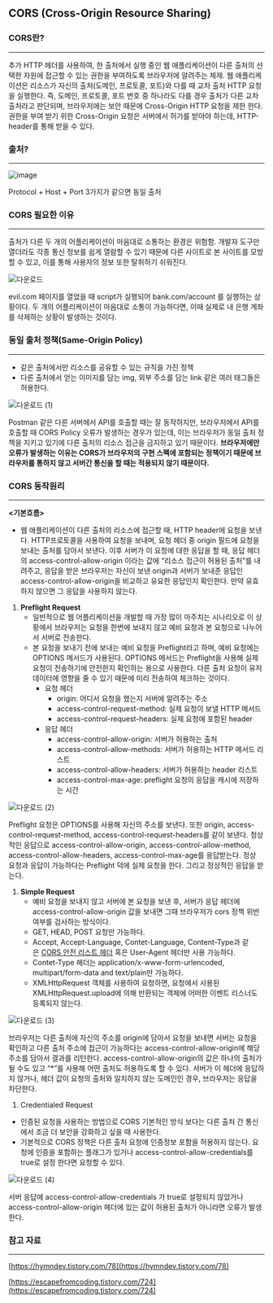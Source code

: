 ## CORS (Cross-Origin Resource Sharing)

### CORS란?

---

추가 HTTP 헤더를 사용하여, 한 출처에서 실행 중인 웹 애플리케이션이 다른 출처의 선택한 자원에 접근할 수 있는 권한을 부여하도록 브라우저에 알려주는 체제. 웹 애플리케이션은 리소스가 자신의 출처(도메인, 프로토콜, 포트)와 다를 때 교차 출처 HTTP 요청을 실행한다. 즉, 도메인, 프로토콜, 포트 번호 중 하나라도 다를 경우 출처가 다른 교차 출처라고 판단되며, 브라우저에는 보안 때문에 Cross-Origin HTTP 요청을 제한 한다. 권한을 부여 받기 위한 Cross-Origin 요청은 서버에서 허가를 받아야 하는데, HTTP-header를 통해 받을 수 있다. 

### 출처?

---

![image](https://user-images.githubusercontent.com/78543382/216807498-b16387db-d0bc-489d-9032-edfd69b42fec.png)

Protocol + Host + Port 3가지가 같으면 동일 출처

### CORS 필요한 이유

---

출처가 다른 두 개의 어플리케이션이 마음대로 소통하는 환경은 위험함. 개발자 도구만 열더라도 각종 통신 정보를 쉽게 열람할 수 있기 때문에 다른 사이트로 본 사이트를 모방할 수 있고, 이를 통해 사용자의 정보 또한 탈취하기 쉬워진다.

![다운로드](https://user-images.githubusercontent.com/78543382/216807521-fd730719-d5a8-4276-94ea-af7e399532d9.png)

evil.com 페이지를 열었을 때 script가 실행되어 bank.com/account 를 실행하는 상황이다. 두 개의 어플리케이션이 마음대로 소통이 가능하다면, 이때 실제로 내 은행 계좌를 삭제하는 상황이 발생하는 것이다. 

### 동일 출처 정책(Same-Origin Policy)

---

- 같은 출처에서만 리소스를 공유할 수 있는 규칙을 가진 정책
- 다른 출처에서 얻는 이미지를 담는 img, 외부 주소를 담는 link 같은 여러 태그들은 허용한다.

![다운로드 (1)](https://user-images.githubusercontent.com/78543382/216807567-26d4f0c6-86f2-4817-9303-0bad933891db.png)


Postman 같은 다른 서버에서 API를 호출할 때는 잘 동작하지만, 브라우저에서 API를 호출할 때 CORS Policy 오류가 발생하는 경우가 있는데, 이는 브라우저가 동일 출처 정책을 지키고 있기에 다른 출처의 리소스 접근을 금지하고 있기 때문이다. **브라우저에만 오류가 발생하는 이유는 CORS가 브라우저의 구현 스펙에 포함되는 정책이기 때문에 브라우저를 통하지 않고 서버간 통신을 할 때는 적용되지 않기 때문이다.**  

### CORS 동작원리

---

**<기본흐름>**

- 웹 애플리케이션이 다른 출처의 리소스에 접근할 때, HTTP header에 요청을 보낸다. HTTP프로토콜을 사용하여 요청을 보내며, 요청 헤더 중 origin 필드에 요청을 보내는 출처를 담아서 보낸다. 이후 서버가 이 요청에 대한 응답을 할 때, 응답 헤더의 access-control-allow-origin 이라는 값에 “리소스 접근이 허용된 출처”를 내려주고, 응답을 받은 브라우저는 자신이 보낸 origin과 서버가 보내준 응답인 access-control-allow-origin을 비교하고 유요한 응답인지 확인한다. 만약 유효하지 않으면 그 응답을 사용하지 않는다.

1. **Preflight Request**
    - 일반적으로 웹 어플리케이션을 개발할 때 가장 많이 마주치는 시나리오로 이 상황에서 브라우저는 요청을 한번에 보내지 않고 예비 요청과 본 요청으로 나누어서 서버로 전송한다.
    - 본 요청을 보내기 전에 보내는 예비 요청을 Preflight라고 하며, 예비 요청에는 OPTIONS 메서드가 사용된다.  OPTIONS 메서드는 Preflight을 사용해 실제 요청이 전송하기에 안전한지 확인하는 용으로 사용한다. 다른 출처 요청이 유저 데이터에 영향을 줄 수 있기 때문에 미리 전송하여 체크하는 것이다.
        - 요청 헤더
            - origin: 어디서 요청을 했는지 서버에 알려주는 주소
            - access-control-request-method: 실제 요청이 보낼 HTTP 메서드
            - access-control-request-headers: 실제 요청에 포함된 header
        - 응답 헤더
            - access-control-allow-origin: 서버가 허용하는 출처
            - access-control-allow-methods: 서버가 허용하는 HTTP 메서드 리스트
            - access-control-allow-headers: 서버가 허용하는 header 리스트
            - access-control-max-age: preflight 요청의 응답을 캐시에 저장하는 시간

 

![다운로드 (2)](https://user-images.githubusercontent.com/78543382/216807589-993d3644-a978-4332-b0c4-85dbd83f24b7.png)


Preflight 요청은 OPTIONS를 사용해 자신의 주소를 보낸다. 또한 origin, access-control-request-method, access-control-request-headers를 같이 보낸다. 정상적인 응답으로 access-control-allow-origin, access-control-allow-method, access-control-allow-headers, access-control-max-age를 응답받는다. 정상 요청과 응답이 가능하다는 Preflight 덕에 실제 요청을 한다. 그리고 정상적인 응답을 받는다. 

1. **Simple Request**
    - 예비 요청을 보내지 않고 서버에 본 요청을 보낸 후, 서버가 응답 헤더에 access-control-allow-origin 값을 보내면 그때 브라우저가 cors 정책 위반 여부를 검사하는 방식이다.
    - GET, HEAD, POST 요청만 가능하다.
    - Accept, Accept-Language, Contet-Language, Content-Type과 같은 [CORS 안전 리스트 헤더](https://developer.mozilla.org/en-US/docs/Glossary/CORS-safelisted_request_header) 혹은 User-Agent 헤더만 사용 가능하다.
    - Contet-Type 헤더는 application/x-www-form-urlencoded, multipart/form-data and text/plain만 가능하다.
    - XMLHttpRequest 객체를 사용하여 요청하면, 요청에서 사용된 XMLHttpRequest.upload에 의해 반환되는 객체에 어떠한 이벤트 리스너도 등록되지 않는다.
    
  ![다운로드 (3)](https://user-images.githubusercontent.com/78543382/216807594-4ea11a49-5347-4bae-8734-7f690afac593.png)
    

브라우저는 다른 출처에 자신의 주소를 origin에 담아서 요청을 보내면 서버는 요청을 확인하고 다른 출처 주소에 접근이 가능하다는 access-control-allow-origin에 해당 주소를 담아서 결과를 리턴한다. access-control-allow-origin의 값은 하나의 출처가 될 수도 있고 “*”를 사용해 어떤 출처도 허용하도록 할 수 있다. 서버가 이 헤더에 응답하지 않거나, 헤더 값이 요청의 출처와 일치하지 않는 도메인인 경우, 브라우저는 응답을 차단한다.

1. Credentialed Request
- 인증된 요청을 사용하는 방법으로 CORS 기본적인 방식 보다는 다른 출처 간 통신에서 조금 더 보안을 강화하고 싶을 때 사용한다.
- 기본적으로 CORS 정책은 다른 출처 요청에 인증정보 포함을 허용하지 않는다. 요청에 인증을 포함하는 플래그가 있거나 access-control-allow-credentials를 true로 설정 한다면 요청할 수 있다.

![다운로드 (4)](https://user-images.githubusercontent.com/78543382/216807599-9680def1-86c1-46b6-83f4-8fa6c60d2a32.png)

서버 응답에 access-control-allow-credentials 가 true로 설정되지 않았거나 access-control-allow-origin 헤더에 있는 값이 허용된 출처가 아니라면 오류가 발생한다.
### 참고 자료

---

[https://hymndev.tistory.com/78](https://hymndev.tistory.com/78)

[https://escapefromcoding.tistory.com/724](https://escapefromcoding.tistory.com/724)